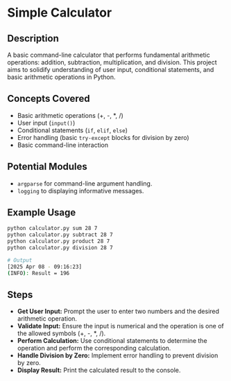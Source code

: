 # Simple Calculator

## Description

A basic command-line calculator that performs fundamental arithmetic operations: addition, subtraction, multiplication, and division. This project aims to solidify understanding of user input, conditional statements, and basic arithmetic operations in Python.

## Concepts Covered

- Basic arithmetic operations (+, -, \*, /)
- User input (`input()`)
- Conditional statements (`if`, `elif`, `else`)
- Error handling (basic `try-except` blocks for division by zero)
- Basic command-line interaction

## Potential Modules

- `argparse` for command-line argument handling.
- `logging` to displaying informative messages.

## Example Usage

```bash
python calculator.py sum 28 7
python calculator.py subtract 28 7
python calculator.py product 28 7
python calculator.py division 28 7

# Output
[2025 Apr 08 - 09:16:23]
(INFO): Result = 196
```

## Steps

- **Get User Input:** Prompt the user to enter two numbers and the desired arithmetic operation.
- **Validate Input:** Ensure the input is numerical and the operation is one of the allowed symbols (+, -, \*, /).
- **Perform Calculation:** Use conditional statements to determine the operation and perform the corresponding calculation.
- **Handle Division by Zero:** Implement error handling to prevent division by zero.
- **Display Result:** Print the calculated result to the console.
